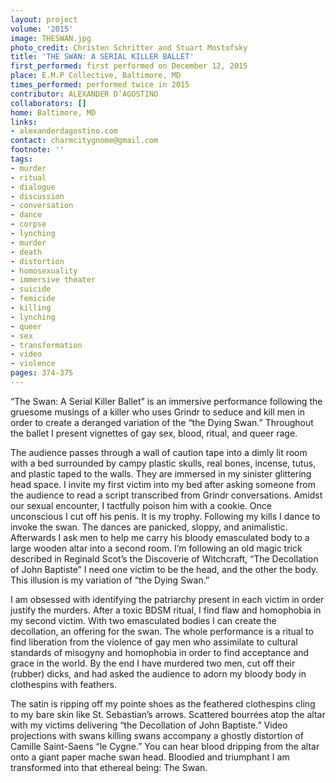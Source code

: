 ```yaml
---
layout: project
volume: '2015'
image: THESWAN.jpg
photo_credit: Christen Schritter and Stuart Mostofsky
title: 'THE SWAN: A SERIAL KILLER BALLET'
first_performed: first performed on December 12, 2015
place: E.M.P Collective, Baltimore, MD
times_performed: performed twice in 2015
contributor: ALEXANDER D’AGOSTINO
collaborators: []
home: Baltimore, MD
links:
- alexanderdagostino.com
contact: charmcitygnome@gmail.com
footnote: ''
tags:
- murder
- ritual
- dialogue
- discussion
- conversation
- dance
- corpse
- lynching
- murder
- death
- distortion
- homosexuality
- immersive theater
- suicide
- femicide
- killing
- lynching
- queer
- sex
- transformation
- video
- violence
pages: 374-375
---
```


“The Swan: A Serial Killer Ballet” is an immersive performance following the gruesome musings of a killer who uses Grindr to seduce and kill men in order to create a deranged variation of the “the Dying Swan.” Throughout the ballet I present vignettes of gay sex, blood, ritual, and queer rage.

The audience passes through a wall of caution tape into a dimly lit room with a bed surrounded by campy plastic skulls, real bones, incense, tutus, and plastic taped to the walls. They are immersed in my sinister glittering head space. I invite my first victim into my bed after asking someone from the audience to read a script transcribed from Grindr conversations. Amidst our sexual encounter, I tactfully poison him with a cookie. Once unconscious I cut off his penis. It is my trophy. Following my kills I dance to invoke the swan. The dances are panicked, sloppy, and animalistic. Afterwards I ask men to help me carry his bloody emasculated body to a large wooden altar into a second room. I’m following an old magic trick described in Reginald Scot’s the Discoverie of Witchcraft, “The Decollation of John Baptiste” I need one victim to be the head, and the other the body. This illusion is my variation of “the Dying Swan.”

I am obsessed with identifying the patriarchy present in each victim in order justify the murders. After a toxic BDSM ritual, I find flaw and homophobia in my second victim. With two emasculated bodies I can create the decollation, an offering for the swan. The whole performance is a ritual to find liberation from the violence of gay men who assimilate to cultural standards of misogyny and homophobia in order to find acceptance and grace in the world. By the end I have murdered two men, cut off their (rubber) dicks, and had asked the audience to adorn my bloody body in clothespins with feathers.

The satin is ripping off my pointe shoes as the feathered clothespins cling to my bare skin like St. Sebastian’s arrows. Scattered bourrées atop the altar with my victims delivering “the Decollation of John Baptiste.” Video projections with swans killing swans accompany a ghostly distortion of Camille Saint-Saens “le Cygne.” You can hear blood dripping from the altar onto a giant paper mache swan head. Bloodied and triumphant I am transformed into that ethereal being: The Swan.
